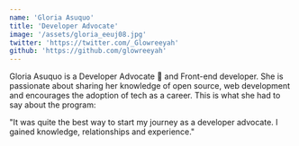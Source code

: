 ```yaml
---
name: 'Gloria Asuquo'
title: 'Developer Advocate'
image: '/assets/gloria_eeuj08.jpg'
twitter: 'https://twitter.com/_Glowreeyah'
github: 'https://github.com/glowreeyah'
---
```


Gloria Asuquo is a Developer Advocate 🥑 and Front-end developer. She is passionate about sharing her knowledge of open
source, web development and encourages the adoption of tech as a career. This is what she had to say about the program:

"It was quite the best way to start my journey as a developer advocate. I gained knowledge, relationships and
experience."
